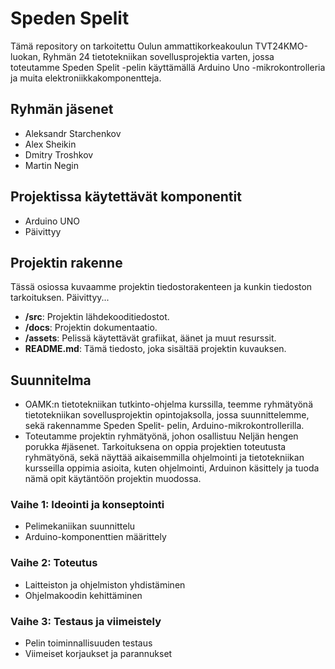 # Speden Spelit

Tämä repository on tarkoitettu Oulun ammattikorkeakoulun TVT24KMO-luokan, Ryhmän 24 tietotekniikan sovellusprojektia varten, jossa toteutamme Speden Spelit -pelin käyttämällä Arduino Uno -mikrokontrolleria ja muita elektroniikkakomponentteja.

## Ryhmän jäsenet
- Aleksandr Starchenkov
- Alex Sheikin
- Dmitry Troshkov
- Martin Negin

## Projektissa käytettävät komponentit
- Arduino UNO
- Päivittyy

## Projektin rakenne
Tässä osiossa kuvaamme projektin tiedostorakenteen ja kunkin tiedoston tarkoituksen. Päivittyy...

- **/src**: Projektin lähdekooditiedostot.
- **/docs**: Projektin dokumentaatio.
- **/assets**: Pelissä käytettävät grafiikat, äänet ja muut resurssit.
- **README.md**: Tämä tiedosto, joka sisältää projektin kuvauksen.

## Suunnitelma
-	OAMK:n tietotekniikan tutkinto-ohjelma kurssilla, teemme ryhmätyönä tietotekniikan sovellusprojektin opintojaksolla, jossa suunnittelemme, sekä rakennamme Speden Spelit- pelin, Arduino-mikrokontrollerilla. 
-	Toteutamme projektin ryhmätyönä, johon osallistuu Neljän hengen porukka #jäsenet. 
Tarkoituksena on oppia projektien toteutusta ryhmätyönä, sekä näyttää aikaisemmilla ohjelmointi ja tietotekniikan kursseilla oppimia asioita, kuten ohjelmointi, Arduinon käsittely ja tuoda nämä opit käytäntöön projektin muodossa. 



### Vaihe 1: Ideointi ja konseptointi
- Pelimekaniikan suunnittelu
- Arduino-komponenttien määrittely

### Vaihe 2: Toteutus
- Laitteiston ja ohjelmiston yhdistäminen
- Ohjelmakoodin kehittäminen

### Vaihe 3: Testaus ja viimeistely
- Pelin toiminnallisuuden testaus
- Viimeiset korjaukset ja parannukset



